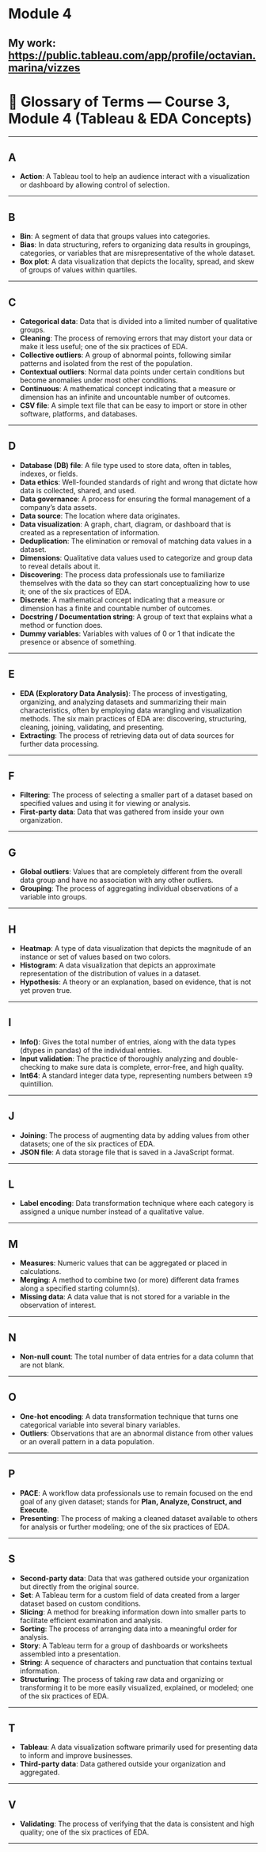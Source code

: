 # Module 4
## My work: https://public.tableau.com/app/profile/octavian.marina/vizzes

# 📘 Glossary of Terms — Course 3, Module 4 (Tableau & EDA Concepts)

---

## **A**

- **Action**: A Tableau tool to help an audience interact with a visualization or dashboard by allowing control of selection.

---

## **B**

- **Bin**: A segment of data that groups values into categories.
- **Bias**: In data structuring, refers to organizing data results in groupings, categories, or variables that are misrepresentative of the whole dataset.
- **Box plot**: A data visualization that depicts the locality, spread, and skew of groups of values within quartiles.

---

## **C**

- **Categorical data**: Data that is divided into a limited number of qualitative groups.
- **Cleaning**: The process of removing errors that may distort your data or make it less useful; one of the six practices of EDA.
- **Collective outliers**: A group of abnormal points, following similar patterns and isolated from the rest of the population.
- **Contextual outliers**: Normal data points under certain conditions but become anomalies under most other conditions.
- **Continuous**: A mathematical concept indicating that a measure or dimension has an infinite and uncountable number of outcomes.
- **CSV file**: A simple text file that can be easy to import or store in other software, platforms, and databases.

---

## **D**

- **Database (DB) file**: A file type used to store data, often in tables, indexes, or fields.
- **Data ethics**: Well-founded standards of right and wrong that dictate how data is collected, shared, and used.
- **Data governance**: A process for ensuring the formal management of a company’s data assets.
- **Data source**: The location where data originates.
- **Data visualization**: A graph, chart, diagram, or dashboard that is created as a representation of information.
- **Deduplication**: The elimination or removal of matching data values in a dataset.
- **Dimensions**: Qualitative data values used to categorize and group data to reveal details about it.
- **Discovering**: The process data professionals use to familiarize themselves with the data so they can start conceptualizing how to use it; one of the six practices of EDA.
- **Discrete**: A mathematical concept indicating that a measure or dimension has a finite and countable number of outcomes.
- **Docstring / Documentation string**: A group of text that explains what a method or function does.
- **Dummy variables**: Variables with values of 0 or 1 that indicate the presence or absence of something.

---

## **E**

- **EDA (Exploratory Data Analysis)**: The process of investigating, organizing, and analyzing datasets and summarizing their main characteristics, often by employing data wrangling and visualization methods. The six main practices of EDA are: discovering, structuring, cleaning, joining, validating, and presenting.
- **Extracting**: The process of retrieving data out of data sources for further data processing.

---

## **F**

- **Filtering**: The process of selecting a smaller part of a dataset based on specified values and using it for viewing or analysis.
- **First-party data**: Data that was gathered from inside your own organization.

---

## **G**

- **Global outliers**: Values that are completely different from the overall data group and have no association with any other outliers.
- **Grouping**: The process of aggregating individual observations of a variable into groups.

---

## **H**

- **Heatmap**: A type of data visualization that depicts the magnitude of an instance or set of values based on two colors.
- **Histogram**: A data visualization that depicts an approximate representation of the distribution of values in a dataset.
- **Hypothesis**: A theory or an explanation, based on evidence, that is not yet proven true.

---

## **I**

- **Info()**: Gives the total number of entries, along with the data types (dtypes in pandas) of the individual entries.
- **Input validation**: The practice of thoroughly analyzing and double-checking to make sure data is complete, error-free, and high quality.
- **Int64**: A standard integer data type, representing numbers between ±9 quintillion.

---

## **J**

- **Joining**: The process of augmenting data by adding values from other datasets; one of the six practices of EDA.
- **JSON file**: A data storage file that is saved in a JavaScript format.

---

## **L**

- **Label encoding**: Data transformation technique where each category is assigned a unique number instead of a qualitative value.

---

## **M**

- **Measures**: Numeric values that can be aggregated or placed in calculations.
- **Merging**: A method to combine two (or more) different data frames along a specified starting column(s).
- **Missing data**: A data value that is not stored for a variable in the observation of interest.

---

## **N**

- **Non-null count**: The total number of data entries for a data column that are not blank.

---

## **O**

- **One-hot encoding**: A data transformation technique that turns one categorical variable into several binary variables.
- **Outliers**: Observations that are an abnormal distance from other values or an overall pattern in a data population.

---

## **P**

- **PACE**: A workflow data professionals use to remain focused on the end goal of any given dataset; stands for **Plan, Analyze, Construct, and Execute**.
- **Presenting**: The process of making a cleaned dataset available to others for analysis or further modeling; one of the six practices of EDA.

---

## **S**

- **Second-party data**: Data that was gathered outside your organization but directly from the original source.
- **Set**: A Tableau term for a custom field of data created from a larger dataset based on custom conditions.
- **Slicing**: A method for breaking information down into smaller parts to facilitate efficient examination and analysis.
- **Sorting**: The process of arranging data into a meaningful order for analysis.
- **Story**: A Tableau term for a group of dashboards or worksheets assembled into a presentation.
- **String**: A sequence of characters and punctuation that contains textual information.
- **Structuring**: The process of taking raw data and organizing or transforming it to be more easily visualized, explained, or modeled; one of the six practices of EDA.

---

## **T**

- **Tableau**: A data visualization software primarily used for presenting data to inform and improve businesses.
- **Third-party data**: Data gathered outside your organization and aggregated.

---

## **V**

- **Validating**: The process of verifying that the data is consistent and high quality; one of the six practices of EDA.

---
